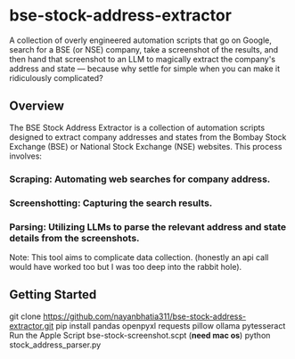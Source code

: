 # bse-stock-address-extractor
 A collection of overly engineered automation scripts that go on Google, search for a BSE (or NSE) company, take a screenshot of the results, and then hand that screenshot to an LLM to magically extract the company's address and state — because why settle for simple when you can make it ridiculously complicated?

## Overview
The BSE Stock Address Extractor is a collection of automation scripts designed to extract company addresses and states from the Bombay Stock Exchange (BSE) or National Stock Exchange (NSE) websites. This process involves:

### Scraping: Automating web searches for company address.
### Screenshotting: Capturing the search results.
### Parsing: Utilizing LLMs to parse the relevant address and state details from the screenshots.

Note: This tool aims to complicate data collection. (honestly an api call would have worked too but I was too deep into the rabbit hole).

## Getting Started

git clone https://github.com/nayanbhatia311/bse-stock-address-extractor.git 
pip install pandas openpyxl requests pillow ollama pytesseract 
Run the Apple Script bse-stock-screenshot.scpt (**need mac os**) 
python stock_address_parser.py 

